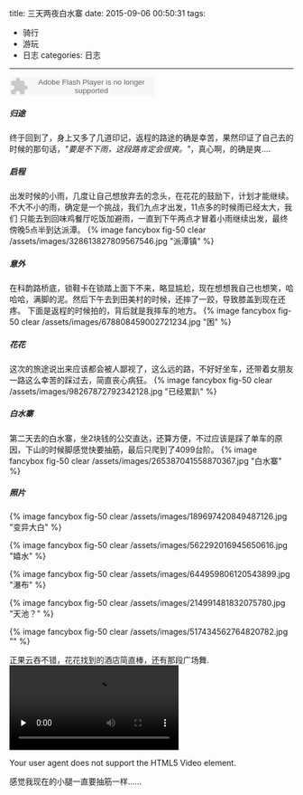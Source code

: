 title: 三天两夜白水寨
date: 2015-09-06 00:50:31
tags:
- 骑行
- 游玩
- 日志
categories: 日志
---
<embed height="34" type="application/x-shockwave-flash" pluginspage="http://www.macromedia.com/go/getflashplayer" width="257" src="http://s1.music.126.net/style/swf/LofterMusicPlayer.swf" wmode="transparent" invokeurls="false" quality="high" allowscriptaccess="always" flashvars="loop=0&amp;autoPlay=false&amp;url=http://m1.music.126.net/ZvZyvyOAsGvsW7FkDTTIcg==/1166581837079368.mp3&amp;trackId=317772&amp;trackName=Romance%20De%20Amor&amp;artistName=%E6%9D%A8%E9%9B%AA%E9%9C%8F" allownetworking="all">

##### 归途
终于回到了，身上又多了几道印记，返程的路途的确是幸苦，果然印证了自己去的时候的那句话，*"要是不下雨，这段路肯定会很爽。"*，真心啊，的确是爽....

##### 启程
出发时候的小雨，几度让自己想放弃去的念头，在花花的鼓励下，计划才能继续。不大不小的雨，确定是一个挑战，我们九点才出发，11点多的时候雨已经太大，我们
只能去到回味鸡餐厅吃饭加避雨，一直到下午两点才冒着小雨继续出发，最终傍晚5点半到达派潭。
{% image fancybox fig-50 clear /assets/images/328613827809567546.jpg  "派潭镇" %}

##### 意外
在科韵路桥底，锁鞋卡在锁踏上面下不来，略显尴尬，现在想想我自己也想笑，哈哈哈，满脚的泥。然后下午去到田美村的时候，还摔了一跤，导致膝盖到现在还疼。
下面是返程的时候拍的，背后就是我摔车的地方。
{% image fancybox fig-50 clear /assets/images/678808459002721234.jpg  "困" %}

##### 花花
这次的旅途说出来应该都会被人鄙视了，这么远的路，不好好坐车，还带着女朋友一路这么幸苦的踩过去，简直丧心病狂。
{% image fancybox fig-50 clear /assets/images/98267872792342128.jpg  "已经累趴" %}

##### 白水寨
第二天去的白水寨，坐2块钱的公交直达，还算方便，不过应该是踩了单车的原因，下山的时候脚感觉快要抽筋，最后只爬到了4099台阶。
{% image fancybox fig-50 clear /assets/images/265387041558870367.jpg  "白水寨" %}

##### 照片
{% image fancybox fig-50 clear /assets/images/189697420849487126.jpg  "变异大白" %}

{% image fancybox fig-50 clear /assets/images/562292016945650616.jpg  "嬉水" %}

{% image fancybox fig-50 clear /assets/images/644959806120543899.jpg  "瀑布" %}

{% image fancybox fig-50 clear /assets/images/214991481832075780.jpg  "天池？" %}

{% image fancybox fig-50 clear /assets/images/517434562764820782.jpg  "" %}



正果云吞不错，花花找到的酒店简直棒，还有那段广场舞.
<video id="video" controls="" preload="none">
      <source id="mp4" src="/assets/video/7cb58b432c9589494107e9fa60e9b613.mp4" type="video/mp4">
      <p>Your user agent does not support the HTML5 Video element.</p>
</video>

感觉我现在的小腿一直要抽筋一样......